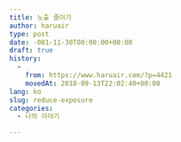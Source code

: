 ```yaml
---
title: 노출 줄이기
author: haruair
type: post
date: -001-11-30T00:00:00+00:00
draft: true
history:
  - 
    from: https://www.haruair.com/?p=4421
    movedAt: 2018-09-13T22:02:40+00:00
lang: ko
slug: reduce-exposure
categories:
  - 나의 이야기

---
```

